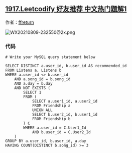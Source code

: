 ## [1917.Leetcodify 好友推荐 中文热门题解1](https://leetcode.cn/problems/leetcodify-friends-recommendations/solutions/100000/1917-sqlde-zhong-gui-zhong-ju-de-zhi-bai-zksc)

作者：[ffreturn](https://leetcode.cn/u/ffreturn)

![WX20210809-232550@2x.png](https://pic.leetcode-cn.com/1628522807-SQPpWZ-WX20210809-232550@2x.png)

### 代码

```mysql
# Write your MySQL query statement below

SELECT DISTINCT a.user_id, b.user_id AS recommended_id
FROM Listens a, Listens b
WHERE a.user_id <> b.user_id
	AND a.song_id = b.song_id
	AND a.day = b.day
	AND NOT EXISTS (
		SELECT 1
		FROM (
			SELECT a.user1_id, a.user2_id
			FROM Friendship a
			UNION ALL
			SELECT b.user2_id, b.user1_id
			FROM Friendship b
		) C
		WHERE a.user_id = C.User1_Id
			AND b.user_id = C.User2_Id
	)
GROUP BY a.user_id, b.user_id, a.day
HAVING COUNT(DISTINCT b.song_id) >= 3


```